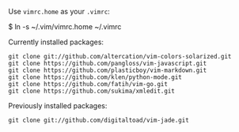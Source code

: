 Use `vimrc.home` as your `.vimrc`:

  $ ln -s ~/.vim/vimrc.home ~/.vimrc

Currently installed packages:

```
git clone git://github.com/altercation/vim-colors-solarized.git
git clone https://github.com/pangloss/vim-javascript.git
git clone https://github.com/plasticboy/vim-markdown.git
git clone https://github.com/klen/python-mode.git
git clone https://github.com/fatih/vim-go.git
git clone https://github.com/sukima/xmledit.git
```

Previously installed packages:

```
git clone git://github.com/digitaltoad/vim-jade.git
```

